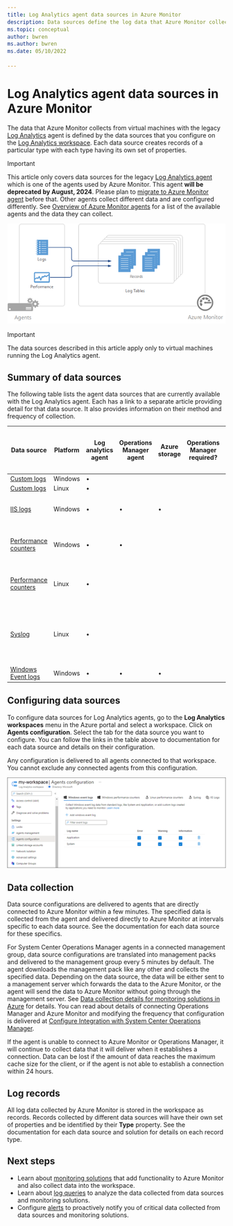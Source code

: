 ```yaml
---
title: Log Analytics agent data sources in Azure Monitor
description: Data sources define the log data that Azure Monitor collects from agents and other connected sources.  This article describes the concept of how Azure Monitor uses data sources, explains the details of how to configure them, and provides a summary of the different data sources available.
ms.topic: conceptual
author: bwren
ms.author: bwren
ms.date: 05/10/2022

---
```


# Log Analytics agent data sources in Azure Monitor
The data that Azure Monitor collects from virtual machines with the legacy [Log Analytics](./log-analytics-agent.md) agent is defined by the data sources that you configure on the [Log Analytics workspace](../logs/data-platform-logs.md).   Each data source creates records of a particular type with each type having its own set of properties.

> [!IMPORTANT]
> This article only covers data sources for the legacy [Log Analytics agent](./log-analytics-agent.md) which is one of the agents used by Azure Monitor. This agent **will be deprecated by August, 2024**. Please plan to [migrate to Azure Monitor agent](./azure-monitor-agent-migration.md) before that. Other agents collect different data and are configured differently. See [Overview of Azure Monitor agents](agents-overview.md) for a list of the available agents and the data they can collect.

![Log data collection](media/agent-data-sources/overview.png)

> [!IMPORTANT]
> The data sources described in this article apply only to virtual machines running the Log Analytics agent. 

## Summary of data sources
The following table lists the agent data sources that are currently available with the Log Analytics agent.  Each has a link to a separate article providing detail for that data source.   It also provides information on their method and frequency of collection. 


| Data source | Platform | Log analytics agent | Operations Manager agent | Azure storage | Operations Manager required? | Operations Manager agent data sent via management group | Collection frequency |
| --- | --- | --- | --- | --- | --- | --- | --- |
| [Custom logs](data-sources-custom-logs.md) | Windows |&#8226; |  | |  |  | on arrival |
| [Custom logs](data-sources-custom-logs.md) | Linux   |&#8226; |  | |  |  | on arrival |
| [IIS logs](data-sources-iis-logs.md) | Windows |&#8226; |&#8226; |&#8226; |  |  |depends on Log File Rollover setting |
| [Performance counters](data-sources-performance-counters.md) | Windows |&#8226; |&#8226; |  |  |  |as scheduled, minimum of 10 seconds |
| [Performance counters](data-sources-performance-counters.md) | Linux |&#8226; |  |  |  |  |as scheduled, minimum of 10 seconds |
| [Syslog](data-sources-syslog.md) | Linux |&#8226; |  |  |  |  |from Azure storage: 10 minutes; from agent: on arrival |
| [Windows Event logs](data-sources-windows-events.md) |Windows |&#8226; |&#8226; |&#8226; |  |&#8226; | on arrival |


## Configuring data sources
To configure data sources for Log Analytics agents, go to the **Log Analytics workspaces** menu in the Azure portal and select a workspace. Click on **Agents configuration**. Select the tab for the data source you want to configure. You can follow the links in the table above to documentation for each data source and details on their configuration.

Any configuration is delivered to all agents connected to that workspace.  You cannot exclude any connected agents from this configuration.

[![Configure Windows events](media/agent-data-sources/configure-events.png)](media/agent-data-sources/configure-events.png#lightbox)



## Data collection
Data source configurations are delivered to agents that are directly connected to Azure Monitor within a few minutes.  The specified data is collected from the agent and delivered directly to Azure Monitor at intervals specific to each data source.  See the documentation for each data source for these specifics.

For System Center Operations Manager agents in a connected management group, data source configurations are translated into management packs and delivered to the management group every 5 minutes by default.  The agent downloads the management pack like any other and collects the specified data. Depending on the data source, the data will be either sent to a management server which forwards the data to the Azure Monitor, or the agent will send the data to Azure Monitor without going through the management server. See [Data collection details for monitoring solutions in Azure](../monitor-reference.md) for details.  You can read about details of connecting Operations Manager and Azure Monitor and modifying the frequency that configuration is delivered at [Configure Integration with System Center Operations Manager](./om-agents.md).

If the agent is unable to connect to Azure Monitor or Operations Manager, it will continue to collect data that it will deliver when it establishes a connection.  Data can be lost if the amount of data reaches the maximum cache size for the client, or if the agent is not able to establish a connection within 24 hours.

## Log records
All log data collected by Azure Monitor is stored in the workspace as records.  Records collected by different data sources will have their own set of properties and be identified by their **Type** property.  See the documentation for each data source and solution for details on each record type.

## Next steps
* Learn about [monitoring solutions](../insights/solutions.md) that add functionality to Azure Monitor and also collect data into the workspace.
* Learn about [log queries](../logs/log-query-overview.md) to analyze the data collected from data sources and monitoring solutions.  
* Configure [alerts](../alerts/alerts-overview.md) to proactively notify you of critical data collected from data sources and monitoring solutions.
